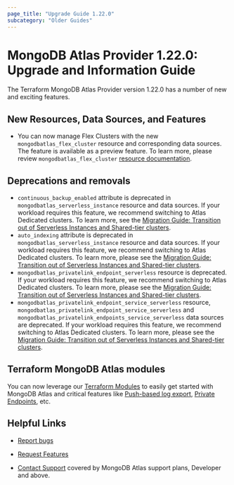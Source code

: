 ```yaml
---
page_title: "Upgrade Guide 1.22.0"
subcategory: "Older Guides"
---
```


# MongoDB Atlas Provider 1.22.0: Upgrade and Information Guide

The Terraform MongoDB Atlas Provider version 1.22.0 has a number of new and exciting features.

## New Resources, Data Sources, and Features

- You can now manage Flex Clusters with the new `mongodbatlas_flex_cluster` resource and corresponding data sources. The feature is available as a preview feature. To learn more, please review `mongodbatlas_flex_cluster` [resource documentation](https://registry.terraform.io/providers/mongodb/mongodbatlas/latest/docs/resources/flex_cluster).

## Deprecations and removals

- `continuous_backup_enabled` attribute is deprecated in `mongodbatlas_serverless_instance` resource and data sources. If your workload requires this feature, we recommend switching to Atlas Dedicated clusters. To learn more, see the [Migration Guide: Transition out of Serverless Instances and Shared-tier clusters](https://registry.terraform.io/providers/mongodb/mongodbatlas/latest/docs/guides/serverless-shared-migration-guide).
- `auto_indexing` attribute is deprecated in `mongodbatlas_serverless_instance` resource and data sources. If your workload requires this feature, we recommend switching to Atlas Dedicated clusters. To learn more, please see the [Migration Guide: Transition out of Serverless Instances and Shared-tier clusters](https://registry.terraform.io/providers/mongodb/mongodbatlas/latest/docs/guides/serverless-shared-migration-guide).
- `mongodbatlas_privatelink_endpoint_serverless` resource is deprecated. If your workload requires this feature, we recommend switching to Atlas Dedicated clusters. To learn more, please see the [Migration Guide: Transition out of Serverless Instances and Shared-tier clusters](https://registry.terraform.io/providers/mongodb/mongodbatlas/latest/docs/guides/serverless-shared-migration-guide).
- `mongodbatlas_privatelink_endpoint_service_serverless` resource, `mongodbatlas_privatelink_endpoint_service_serverless` and `mongodbatlas_privatelink_endpoints_service_serverless` data sources are deprecated. If your workload requires this feature, we recommend switching to Atlas Dedicated clusters. To learn more, please see the [Migration Guide: Transition out of Serverless Instances and Shared-tier clusters](https://registry.terraform.io/providers/mongodb/mongodbatlas/latest/docs/guides/serverless-shared-migration-guide).

## Terraform MongoDB Atlas modules

You can now leverage our [Terraform Modules](https://registry.terraform.io/namespaces/terraform-mongodbatlas-modules) to easily get started with MongoDB Atlas and critical features like [Push-based log export](https://registry.terraform.io/modules/terraform-mongodbatlas-modules/push-based-log-export/mongodbatlas/latest), [Private Endpoints](https://registry.terraform.io/modules/terraform-mongodbatlas-modules/private-endpoint/mongodbatlas/latest), etc.

## Helpful Links

* [Report bugs](https://github.com/mongodb/terraform-provider-mongodbatlas/issues)

* [Request Features](https://feedback.mongodb.com/forums/924145-atlas?category_id=370723)

* [Contact Support](https://docs.atlas.mongodb.com/support/) covered by MongoDB Atlas support plans, Developer and above.
